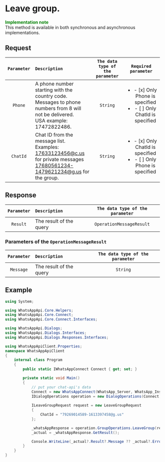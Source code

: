 # Leave group.
**<span style="color:green">Implementation note</span>** <br/>
This method is available in both synchronous and asynchronous implementations.

## Request
| `Parameter` | `Description`                        | `The data type of the parameter` | `Required parameter` |
|:-----------:|:-------------------------------------|:--------------------------------:|:--------------------:|
|  `Phone`   | A phone number starting with the country code. <br/> Messages to phone numbers from 8 will not be delivered. <br/> USA example: 17472822486. | `String` | <ul><li>- [x] Only Phone is specified</li><li>- [ ] Only ChatId is specified</li></ul> |
|  `ChatId`  | Chat ID from the message list. <br/> Examples: <br/> 17633123456@c.us for private messages<br/> 17680561234-1479621234@g.us for the group. | `String`   | <ul><li>- [x] Only ChatId is specified</li><li>- [ ] Only Phone is specified</li></ul> |

## Response
| `Parameter`   | `Description`           | `The data type of the parameter` | 
|:-------------:|:------------------------|:--------------------------------:|
| `Result`      | The result of the query |`OperationMessageResult`          |

###  Parameters of the `OperationMessageResult`
| `Parameter`   | `Description`           | `The data type of the parameter` | 
|:-------------:|:------------------------|:--------------------------------:|
| `Message`     | The result of the query | `String`                         |

## Example
```csharp
using System;

using WhatsAppApi.Core.Helpers;
using WhatsAppApi.Core.Connect;
using WhatsAppApi.Core.Connect.Interfaces;

using WhatsAppApi.Dialogs;
using WhatsAppApi.Dialogs.Interfaces;
using WhatsAppApi.Dialogs.Responses.Interfaces;

using WhatsAppApiClient.Properties;
namespace WhatsAppApiClient
{
    internal class Program
    {
        public static IWhatsAppConnect Connect { get; set; }

        private static void Main()
        {
            // put your chat-api's data
            Connect = new WhatsAppConnect(WhatsApp_Server, WhatsApp_Instance, WhatsApp_Token); 
            IDialogOperations operation = new DialogOperations(Сonnect);
            
            ILeaveGroupRequest request = new LeaveGroupRequest
            {
                ChatId = "79269014589-1613397458@g.us"
            };

            _whatsAppResponse = operation.GroupOperations.LeaveGroup(request);
            _actual = _whatsAppResponse.GetResult();

            Console.WriteLine(_actual?.Result?.Message ?? _actual?.ErrorMessage);
        }
    }
}





